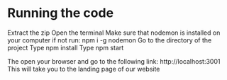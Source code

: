 # Running the code


Extract the zip
Open the terminal
Make sure that nodemon is installed on your computer if not run: npm i -g nodemon
Go to the directory of the project
Type npm install
Type npm start

The open your browser and go to the following link: http://localhost:3001
This will take you to the landing page of our website 

